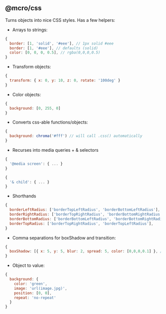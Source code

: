## @mcro/css

Turns objects into nice CSS styles. Has a few helpers:

- Arrays to strings:
```js
{
  border: [1, 'solid', '#eee'], // 1px solid #eee
  border: [1, '#eee'], // defaults (solid)
  color: [0, 0, 0, 0.5], // rgba(0,0,0,0.5)
}
```
- Transform objects:
```js
{
  transform: { x: 0, y: 10, z: 0, rotate: '100deg' }
}
```

- Color objects:
```js
{
  background: [0, 255, 0]
}
```

- Converts css-able functions/objects:
```js
{
  background: chroma('#fff') // will call .css() automatically
}
```

- Recurses into media queries + & selectors
```js
{
  '@media screen': { ... }
}
```

```js
{
  '& child': { ... }
}
```

- Shorthands
```js
{
  borderLeftRadius: ['borderTopLeftRadius', 'borderBottomLeftRadius'],
  borderRightRadius: ['borderTopRightRadius', 'borderBottomRightRadius'],
  borderBottomRadius: ['borderBottomLeftRadius', 'borderBottomRightRadius'],
  borderTopRadius: ['borderTopRightRadius', 'borderTopLeftRadius'],
}
```
- Comma separations for boxShadow and transition:
```js
{
  boxShadow: [{ x: 5, y: 5, blur: 2, spread: 5, color: [0,0,0,0.1] }, /* ... */]
}
```

- Object to value:
```js
{
  background: {
    color: 'green',
    image: 'url(image.jpg)',
    position: [0, 0],
    repeat: 'no-repeat'
  }
}
```
